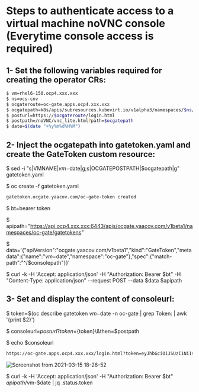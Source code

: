 # Steps to authenticate access to a virtual machine noVNC console (Everytime console access is required)

## 1- Set the following variables required for creating the operator CRs:
``` bash
$ vm=rhel6-150.ocp4.xxx.xxx 
$ ns=ocs-cnv
$ ocgateroute=oc-gate.apps.ocp4.xxx.xxx
$ ocgatepath=k8s/apis/subresources.kubevirt.io/v1alpha3/namespaces/$ns/virtualmachineinstances/$vm/vnc
$ posturl=https://$ocgateroute/login.html
$ postpath=/noVNC/vnc_lite.html?path=$ocgatepath
$ date=$(date "+%y%m%d%H%M")
```

## 2- Inject the ocgatepath into gatetoken.yaml and create the GateToken custom resource:
$ sed -i "s|VMNAME|$vm-$date|g;s|OCGATEPOSTPATH|$ocgatepath|g" gatetoken.yaml

$ oc create -f gatetoken.yaml
``` bash
gatetoken.ocgate.yaacov.com/oc-gate-token created
```

$ bt=bearer token

$ apipath="https://api.ocp4.xxx.xxx:6443/apis/ocgate.yaacov.com/v1beta1/namespaces/oc-gate/gatetokens"

$ data=\'{\"apiVersion\":\"ocgate.yaacov.com/v1beta1\",\"kind\":\"GateToken\",\"metadata\":{\"name\":\"$vm-$date\",\"namespace\":\"oc-gate\"},\"spec\":{\"match-path\":\"^/$consolepath\"}}\'

$ curl -k -H 'Accept: application/json' -H \"Authorization: Bearer $bt\" -H \"Content-Type: application/json\" --request POST --data $data $apipath

## 3- Set and display the content of consoleurl:
$ token=$(oc describe gatetoken $vm-$date -n oc-gate | grep Token: | awk '{print $2}')

$ consoleurl=${posturl}?token=${token}\\&then=$postpath

$ echo $consoleurl
``` bash
https://oc-gate.apps.ocp4.xxx.xxx/login.html?token=eyJhbGciOiJSUzI1NiIsInR5cCI6IkpXVCJ9.eyJleHAiOjE2MTU4MzA5NDQsIm1hdGNoTWV0aG9kIjoiR0VULE9QVElPTlMiLCJtYXRjaFBhdGgiOiJeL2s4cy9hcGlzL3N1YnJlc291cmNlcy5rdWJldmlydC5pby92MWFscGhhMy9uYW1lc3BhY2VzL29jcy1jbnYvdmlydHVhbG1hY2hpbmVpbnN0YW5jZXMvcmhlbDYtMTUwLm9jcDQuZ29sZG1hbi5sYWIvdm5jIiwibmJmIjoxNjE1ODI3MzQ0fQ.DXWHo5fLon-UEHpQn2D93PDR03RbFC7ANmiCwMiUeNmBhzu6mk03weDpc_irWFE5fWMUXR2dAZFpKodURiTnioCBKTHoWGX_9cneeQ-Bkqo5hhsYM4cvY4bD4EwweA_iSX6rdvyxPc50F3bgEmRLttNYBRaQyn_vTOunwxsyATnSb4ft4n9zSaSjSpaFvfVyyKFZLhf4P8ohVVve-DxpfRdVSWFK7j4xRWMLv6UqdOPTQ2g25uBpNrJM64YDQY26gWDmZGu3DprMtmxRFuCsaqrl7N1G8x_LNHx9wSc37e85zbCrnBv59Btb1wndq2bM5lT12SuFchtUwq5Hi3mNZg&then=/noVNC/vnc_lite.html?path=k8s/apis/subresources.kubevirt.io/v1alpha3/namespaces/ocs-cnv/virtualmachineinstances/rhel6-150.ocp4.xxx.xxx/vnc
```
![Screenshot from 2021-03-15 18-26-52](https://user-images.githubusercontent.com/77073889/111229439-47ce9980-85bc-11eb-9cb7-d0b6119c2497.png)

$ curl -k -H \'Accept: application/json\' -H \"Authorization: Bearer $bt\" $apipath/$vm-$date \| jq .status.token
